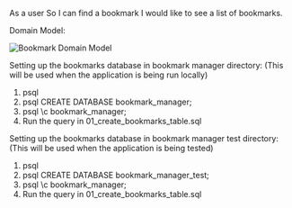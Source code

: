 As a user
So I can find a bookmark
I would like to see a list of bookmarks.

Domain Model:

![Bookmark Domain Model](https://user-images.githubusercontent.com/92406004/148913524-8d3ef0f4-41fe-4266-a5b9-4bc8022d970f.png)


Setting up the bookmarks database in bookmark manager directory:
(This will be used when the application is being run locally)
1. psql
2. psql CREATE DATABASE bookmark_manager;
3. psql \c bookmark_manager;
4. Run the query in 01_create_bookmarks_table.sql

Setting up the bookmarks database in bookmark manager  test directory:
(This will be used when the application is being tested)
1. psql
2. psql CREATE DATABASE bookmark_manager_test;
3. psql \c bookmark_manager;
4. Run the query in 01_create_bookmarks_table.sql